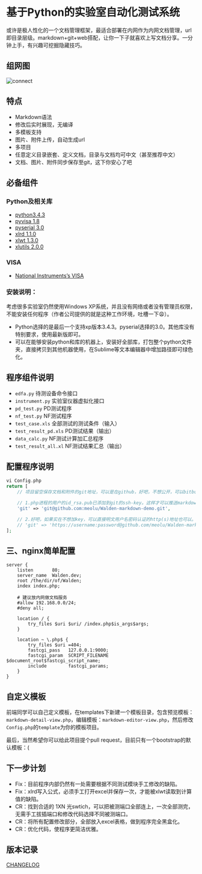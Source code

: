 # 基于Python的实验室自动化测试系统

或许是极人性化的一个文档管理框架，最适合部署在内网作为内网文档管理，url即目录层级。markdown+git+web搭配，让你一下子就喜欢上写文档分享。一分钟上手，有兴趣可挖掘隐藏技巧。

## 组网图

![connect](https://github.com/yugiyx/python_happy_test/blob/master/template%20and%20diagram/device%20connect%20diagram.png)


## 特点

* Markdown语法
* 修改后实时展现，无编译
* 多模板支持
* 图片、附件上传，自动生成url
* 多项目
* 任意定义目录嵌套、定义文档，目录与文档均可中文（甚至推荐中文）
* 文档、图片、附件同步保存至git，这下你安心了吧

## 必备组件

### Python及相关库
* [python3.4.3](https://www.python.org/downloads/release/python-343/)
* [pyvisa 1.8](https://pypi.python.org/pypi/PyVISA/1.8)
* [pyserial 3.0](https://pypi.python.org/pypi/pyserial/3.0)
* [xlrd 1.1.0](https://pypi.python.org/pypi/xlrd/1.1.0)
* [xlwt 1.3.0](https://pypi.python.org/pypi/xlwt/1.3.0)
* [xlutils 2.0.0](https://pypi.python.org/pypi/xlutils/2.0.0)

### VISA
* [National Instruments’s VISA](http://www.ni.com/visa/)

### 安装说明：
考虑很多实验室仍然使用Windows XP系统，并且没有网络或者没有管理员权限，不能安装任何程序（作者公司提供的就是这种工作环境，吐槽一下:weary:）。
* Python选择的是最后一个支持xp版本3.4.3。pyserial选择的3.0。其他库没有特别要求，使用最新版即可。
* 可以在能够安装python和库的机器上，安装好全部库，打包整个python文件夹，直接拷贝到其他机器使用，在Sublime等文本编辑器中增加路径即可绿色化。


## 程序组件说明


* `edfa.py`	待测设备命令接口
* `instrument.py`	实验室仪器虚拟化接口
* `pd_test.py`	PD测试程序
* `nf_test.py`	NF测试程序
* `test_case.xls`	全部测试的测试条件（输入）
* `test_result_pd.xls`	PD测试结果（输出）
* `data_calc.py`	NF测试计算加汇总程序
* `test_result_all.xl`	NF测试结果汇总（输出）


## 配置程序说明

```php
vi Config.php
return [
    // 项目留空保存文档和附件的git地址，可以是在github，好吧，不想公开，可以bitbucket。

    // 1.php进程的用户的id_rsa.pub已添加到git的ssh-key。这样才可以推送markdown下的文件。
    'git' => 'git@github.com:meolu/Walden-markdown-demo.git',

    // 2.好吧，如果实在不想加key，可以直接明文用户名密码认证的http(s)地址也可以。
    // 'git' => 'https://username:password@github.com/meolu/Walden-markdown-demo.git',
];
```

## 三、nginx简单配置

```
server {
    listen       80;
    server_name  Walden.dev;
    root /the/dir/of/Walden;
    index index.php;

    # 建议放内网做文档服务
    #allow 192.168.0.0/24;
    #deny all;

    location / {
        try_files $uri $uri/ /index.php$is_args$args;
    }

    location ~ \.php$ {
        try_files $uri =404;
        fastcgi_pass   127.0.0.1:9000;
        fastcgi_param  SCRIPT_FILENAME  $document_root$fastcgi_script_name;
        include        fastcgi_params;
    }
}
```


## 自定义模板

前端同学可以自己定义模板，在templates下新建一个模板目录，包含预览模板：`markdown-detail-view.php`，编辑模板：`markdown-editor-view.php`，然后修改`Config.php`的`template`为你的模板项目。

最后，当然希望你可以给此项目提个pull request，目前只有一个bootstrap的默认模板：(


## 下一步计划

* Fix：目前程序内部仍然有一处需要根据不同测试模块手工修改的缺陷。
* Fix：xlrd写入公式，必须手工打开excel并保存一次，才能被xlwt读取到计算值的缺陷。
* CR：找到合适的 1XN 光swtich，可以把被测端口全部连上，一次全部测完，无需手工拔插端口和修改代码选择不同被测端口。
* CR：将所有配置修改部分，全部放入excel表格，做到程序完全黑盒化。
* CR：优化代码，使程序更简洁优雅。

## 版本记录

[CHANGELOG](https://github.com/yugiyx/happy-send/blob/master/CHANGELOG.md)




